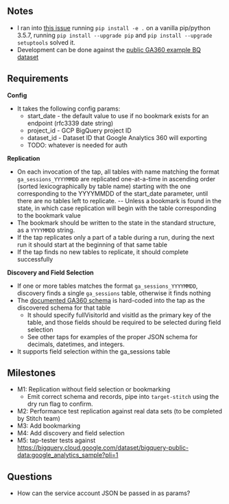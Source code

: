 
## Notes
 - I ran into [this issue](https://github.com/googleapis/google-cloud-python/issues/2990) running `pip install -e .` on a vanilla pip/python 3.5.7, running `pip install --upgrade pip` and `pip install --upgrade setuptools` solved it.
 - Development can be done against the [public GA360 example BQ dataset](https://bigquery.cloud.google.com/dataset/bigquery-public-data:google_analytics_sample?pli=1)
 
## Requirements
**Config**
 - It takes the following config params:
   - start_date - the default value to use if no bookmark exists for an endpoint (rfc3339 date string)
   - project_id - GCP BigQuery project ID
   - dataset_id - Dataset ID that Google Analytics 360 will exporting
   - TODO: whatever is needed for auth
 
**Replication**
 - On each invocation of the tap, all tables with name matching the format `ga_sessions_YYYYMMDD` are replicated one-at-a-time in ascending order (sorted lexicographically by table name) starting with the one corresponding to the YYYYMMDD of the start_date parameter, until there are no tables left to replicate.
 -- Unless a bookmark is found in the state, in which case replication will begin with the table corresponding to the bookmark value
 - The bookmark should be written to the state in the standard structure, as a `YYYYMMDD` string.
 - If the tap replicates only a part of a table during a run, during the next run it should start at the beginning of that same table
 - If the tap finds no new tables to replicate, it should complete successfully 
 
**Discovery and Field Selection**
 - If one or more tables matches the format `ga_sessions_YYYYMMDD`, discovery finds a single `ga_sessions` table, otherwise it finds nothing
 - The [documented GA360 schema](https://support.google.com/analytics/answer/3437719?hl=en&ref_topic=3416089) is hard-coded into the tap as the discovered schema for that table
   - It should specify fullVisitorId and visitId as the primary key of the table, and those fields should be required to be selected during field selection
   - See other taps for examples of the proper JSON schema for decimals, datetimes, and integers.
 - It supports field selection within the ga_sessions table
  
## Milestones
 - M1: Replication without field selection or bookmarking
   - Emit correct schema and records, pipe into `target-stitch` using the dry run flag to confirm.
 - M2: Performance test replication against real data sets (to be completed by Stitch team)
 - M3: Add bookmarking
 - M4: Add discovery and field selection
 - M5: tap-tester tests against https://bigquery.cloud.google.com/dataset/bigquery-public-data:google_analytics_sample?pli=1
  
## Questions
 - How can the service account JSON be passed in as params?
